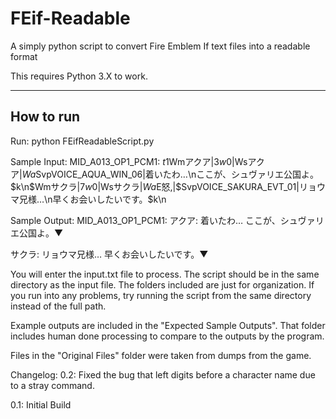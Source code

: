 # FEif-Readable
A simply python script to convert Fire Emblem If text files into a readable format

This requires Python 3.X to work.

----------------------
How to run
----------------------
Run:  python FEifReadableScript.py

Sample Input: 
MID_A013_OP1_PCM1: $t1$Wmアクア|3$w0|$Wsアクア|$Wa$SvpVOICE_AQUA_WIN_06|着いたわ…\nここが、シュヴァリエ公国よ。$k\n$Wmサクラ|7$w0|$Wsサクラ|$Wa$E怒,|$SvpVOICE_SAKURA_EVT_01|リョウマ兄様…\n早くお会いしたいです。$k\n

Sample Output:
MID_A013_OP1_PCM1:
アクア:
着いたわ…
ここが、シュヴァリエ公国よ。▼

サクラ:
リョウマ兄様…
早くお会いしたいです。▼

You will enter the input.txt file to process.
The script should be in the same directory as the input file.
The folders included are just for organization.
If you run into any problems, try running the script from the same directory instead of the full path.

Example outputs are included in the "Expected Sample Outputs".
That folder includes human done processing to compare to the outputs by the program.

Files in the "Original Files" folder were taken from dumps from the game.


Changelog:
0.2: Fixed the bug that left digits before a character name due to a stray command.

0.1: Initial Build
